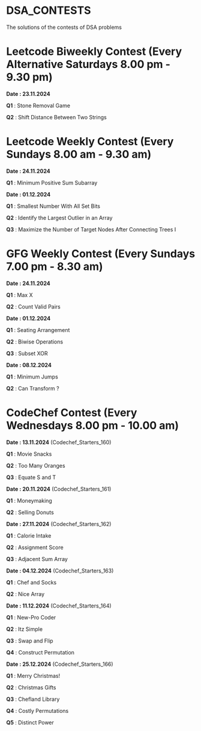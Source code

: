 # DSA_CONTESTS
The solutions of the contests of DSA problems

# Leetcode Biweekly Contest (Every Alternative Saturdays 8.00 pm - 9.30 pm)

**Date : 23.11.2024** 

**Q1** : Stone Removal Game

**Q2** : Shift Distance Between Two Strings

# Leetcode Weekly Contest (Every Sundays 8.00 am - 9.30 am)

**Date : 24.11.2024** 

**Q1** : Minimum Positive Sum Subarray 

**Date : 01.12.2024** 

**Q1** : Smallest Number With All Set Bits

**Q2** : Identify the Largest Outlier in an Array

**Q3** : Maximize the Number of Target Nodes After Connecting Trees I

# GFG Weekly Contest (Every Sundays 7.00 pm - 8.30 am)

**Date : 24.11.2024** 

**Q1** : Max X

**Q2** : Count Valid Pairs

**Date : 01.12.2024** 

**Q1** : Seating Arrangement

**Q2** : Biwise Operations

**Q3** : Subset XOR

**Date : 08.12.2024** 

**Q1** : Minimum Jumps

**Q2** : Can Transform ?

# CodeChef Contest (Every Wednesdays 8.00 pm - 10.00 am)

**Date : 13.11.2024** (Codechef_Starters_160)

**Q1** : Movie Snacks

**Q2** : Too Many Oranges

**Q3** : Equate S and T

**Date : 20.11.2024** (Codechef_Starters_161)

**Q1** : Moneymaking 

**Q2** : Selling Donuts

**Date : 27.11.2024** (Codechef_Starters_162)

**Q1** : Calorie Intake

**Q2** : Assignment Score

**Q3** : Adjacent Sum Array

**Date : 04.12.2024** (Codechef_Starters_163)

**Q1** : Chef and Socks

**Q2** : Nice Array

**Date : 11.12.2024** (Codechef_Starters_164)

**Q1** : New-Pro Coder

**Q2** : Itz Simple

**Q3** : Swap and Flip

**Q4** : Construct Permutation

**Date : 25.12.2024** (Codechef_Starters_166)

**Q1** : Merry Christmas!

**Q2** : Christmas Gifts

**Q3** : Chefland Library

**Q4** : Costly Permutations

**Q5** : Distinct Power


